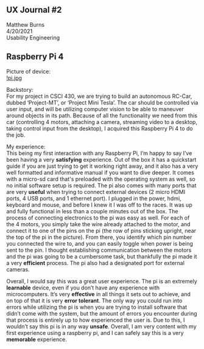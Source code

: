 ## UX Journal #2

Matthew Burns <br>
4/20/2021 <br>
Usability Engineering

## Raspberry Pi 4

Picture of device: <br>
[!pi.jpg](pi.jpg)

Backstory: <br>
  For my project in CSCI 430, we are trying to build an autonomous RC-Car, dubbed ‘Project-MT’, or ‘Project Mini Tesla’.  The car should be controlled via user input, and will be utilizing computer vision to be able to maneuver around objects in its path.  Because of all the functionality we need from this car (controlling 4 motors, attaching a camera, streaming video to a desktop, taking control input from the desktop), I acquired this Raspberry Pi 4 to do the job.

My experience:<br>
  This being my first interaction with any Raspberry Pi, I’m happy to say I’ve been having a very **satisfying** experience.  Out of the box it has a quickstart guide if you are just trying to get it working right away, and it also has a very well formatted and informative manual if you want to dive deeper.  It comes with a micro-sd card that's preloaded with the operating system as well, so no initial software setup is required.  The pi also comes with many ports that are very **useful** when trying to connect external devices (2 micro HDMI ports, 4 USB ports, and 1 ethernet port).  I plugged in the power, hdmi, keyboard and mouse, and before I knew it I was off to the races.  It was up and fully functional in less than a couple minutes out of the box.  The process of connecting electronics to the pi was easy as well.  For each of the 4 motors, you simply take the wire already attached to the motor, and connect it to one of the pins on the pi (the row of pins sticking upright, near the top of the pi in the picture).  From there, you identify which pin number you connected the wire to, and you can easily toggle when power is being sent to the pin.  I thought establishing communication between the motors and the pi was going to be a cumbersome task, but thankfully the pi made it a very **efficient** process.  The pi also had a designated port for external cameras.  

  Overall, I would say this was a great user experience.  The pi is an extremely **learnable** device, even if you don’t have any experience with microcomputers.  It’s very **effective** in all things it sets out to achieve, and on top of that it is very **error tolerant**.  The only way you could run into errors while utilizing the pi is when you are trying to install software that didn’t come with the system, but the amount of errors you encounter during that process is entirely up to how experienced the user is.  Due to this, I wouldn’t say this pi is in any way **unsafe**.  Overall, I am very content with my first experience using a raspberry pi, and I can safely say this is a very **memorable** experience.
